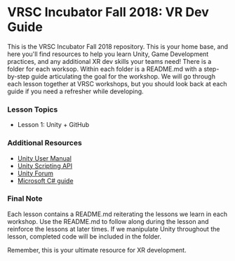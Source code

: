 # VRSC Incubator Fall 2018: VR Dev Guide

This is the VRSC Incubator Fall 2018 repository. This is your home base, and here you'll find resources to help you learn Unity, Game Development practices, and any additional XR dev skills your teams need! There is a folder for each worksop. Within each folder is a README.md with a step-by-step guide articulating the goal for the workshop. We will go through each lesson together at VRSC workshops, but you should look back at each guide if you need a refresher while developing.

### Lesson Topics
  * Lesson 1: Unity + GitHub
  
### Additional Resources
  * [Unity User Manual](https://docs.unity3d.com/Manual/UnityManual.html)
  * [Unity Scripting API](https://docs.unity3d.com/2018.1/Documentation/ScriptReference/index.html)
  * [Unity Forum](https://forum.unity.com/forums/)
  * [Microsoft C# guide](https://docs.microsoft.com/en-us/dotnet/csharp/)
  
### Final Note
Each lesson contains a README.md reiterating the lessons we learn in each workshop. Use the README.md to follow along during the lesson and reinforce the lessons at later times. If we manipulate Unity throughout the lesson, completed code will be included in the folder.

Remember, this is your ultimate resource for XR development.
